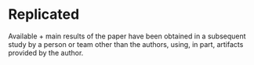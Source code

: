 # Replicated

Available + main results of the paper have been obtained in a subsequent study by a person or team other than the authors, using, in part, artifacts provided by the author. 
